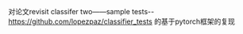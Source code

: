 对论文revisit classifer two——sample tests-- https://github.com/lopezpaz/classifier_tests 的基于pytorch框架的复现
